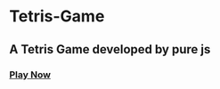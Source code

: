 # Tetris-Game

## A Tetris Game developed by pure js

### [Play Now](https://hujienan.github.io/Tetris-Game/)
